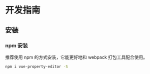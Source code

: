 # 开发指南

## 安装

### npm 安装

推荐使用 npm 的方式安装，它能更好地和 webpack 打包工具配合使用。

 ```bash
npm i vue-property-editor -S
```
